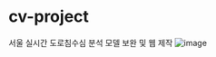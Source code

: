 # cv-project
서울 실시간 도로침수심 분석 모델 보완 및 웹 제작
![image](https://github.com/myeunee/cv-project/assets/111333350/37645a8c-3d86-4291-8e65-45086c35bbc3)

